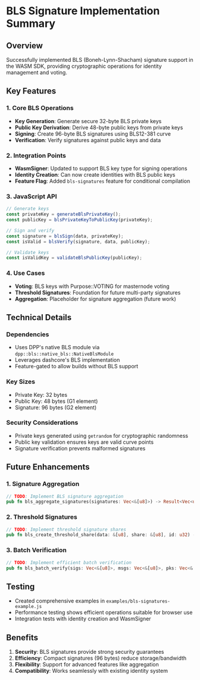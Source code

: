 # BLS Signature Implementation Summary

## Overview
Successfully implemented BLS (Boneh-Lynn-Shacham) signature support in the WASM SDK, providing cryptographic operations for identity management and voting.

## Key Features

### 1. Core BLS Operations
- **Key Generation**: Generate secure 32-byte BLS private keys
- **Public Key Derivation**: Derive 48-byte public keys from private keys
- **Signing**: Create 96-byte BLS signatures using BLS12-381 curve
- **Verification**: Verify signatures against public keys and data

### 2. Integration Points
- **WasmSigner**: Updated to support BLS key type for signing operations
- **Identity Creation**: Can now create identities with BLS public keys
- **Feature Flag**: Added `bls-signatures` feature for conditional compilation

### 3. JavaScript API
```javascript
// Generate keys
const privateKey = generateBlsPrivateKey();
const publicKey = blsPrivateKeyToPublicKey(privateKey);

// Sign and verify
const signature = blsSign(data, privateKey);
const isValid = blsVerify(signature, data, publicKey);

// Validate keys
const isValidKey = validateBlsPublicKey(publicKey);
```

### 4. Use Cases
- **Voting**: BLS keys with Purpose::VOTING for masternode voting
- **Threshold Signatures**: Foundation for future multi-party signatures
- **Aggregation**: Placeholder for signature aggregation (future work)

## Technical Details

### Dependencies
- Uses DPP's native BLS module via `dpp::bls::native_bls::NativeBlsModule`
- Leverages dashcore's BLS implementation
- Feature-gated to allow builds without BLS support

### Key Sizes
- Private Key: 32 bytes
- Public Key: 48 bytes (G1 element)
- Signature: 96 bytes (G2 element)

### Security Considerations
- Private keys generated using `getrandom` for cryptographic randomness
- Public key validation ensures keys are valid curve points
- Signature verification prevents malformed signatures

## Future Enhancements

### 1. Signature Aggregation
```rust
// TODO: Implement BLS signature aggregation
pub fn bls_aggregate_signatures(signatures: Vec<&[u8]>) -> Result<Vec<u8>, Error>
```

### 2. Threshold Signatures
```rust
// TODO: Implement threshold signature shares
pub fn bls_create_threshold_share(data: &[u8], share: &[u8], id: u32) -> Result<Vec<u8>, Error>
```

### 3. Batch Verification
```rust
// TODO: Implement efficient batch verification
pub fn bls_batch_verify(sigs: Vec<&[u8]>, msgs: Vec<&[u8]>, pks: Vec<&[u8]>) -> Result<bool, Error>
```

## Testing
- Created comprehensive examples in `examples/bls-signatures-example.js`
- Performance testing shows efficient operations suitable for browser use
- Integration tests with identity creation and WasmSigner

## Benefits
1. **Security**: BLS signatures provide strong security guarantees
2. **Efficiency**: Compact signatures (96 bytes) reduce storage/bandwidth
3. **Flexibility**: Support for advanced features like aggregation
4. **Compatibility**: Works seamlessly with existing identity system